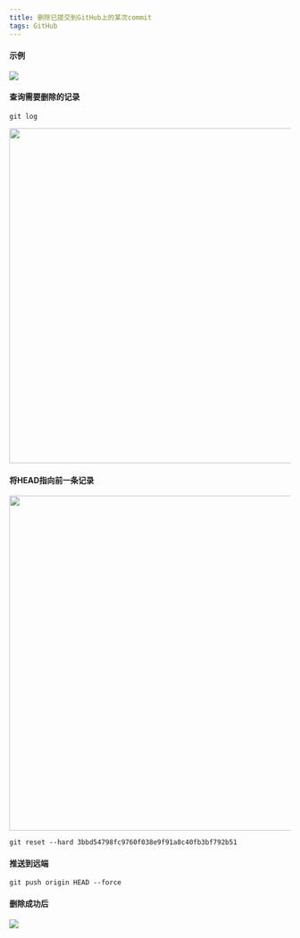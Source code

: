 ```yaml
---
title: 删除已提交到GitHub上的某次commit
tags: GitHub
---
```


#### 示例
<img src="https://image.oldboard.tech/blog/WX20210304-105659.png">

#### 查询需要删除的记录

```
git log
```

<img src="https://image.oldboard.tech/blog/WX20210304-111628.png" width="600">

#### 将HEAD指向前一条记录

<img src="https://image.oldboard.tech/blog/WX20210304-111921.png" width="600">

```
git reset --hard 3bbd54798fc9760f038e9f91a8c40fb3bf792b51
```

#### 推送到远端

```
git push origin HEAD --force
```

#### 删除成功后
<img src="https://image.oldboard.tech/blog/WX20210304-112316.png">
